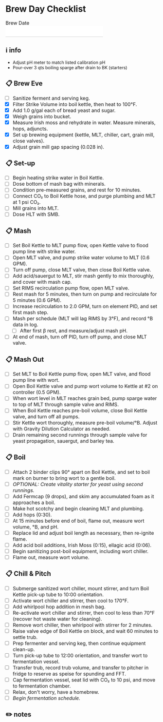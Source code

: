 <style>
	input[type=text] {
	padding: 10px 10px 10px 5px;
	display: block;
	width: 320px;
	border: none;
	border-radius: 0;
	border-bottom: 1px solid #c6c6c6;
	outline: none;
	}

	input[type=text]:focus {
	border-bottom: 2px solid #2196f3;
	}

	label {
	top: -20px;
	font-size: 16px;
	}

</style>

# Brew Day Checklist  
<label for="date">Brew Date</label>
<input type="text" id="date" name="date" required>

## ℹ️ info  
* Adjust pH meter to match listed calibration pH
* Pour-over 3 qts boiling sparge after drain to BK (starters)

## 📋 Brew Eve  
- [ ] Sanitize ferment and serving keg.
- [X] Filter Strike Volume into boil kettle, then heat to 100°F.
- [X] Add 1.0 g/gal each of bread yeast and sugar.
- [X] Weigh grains into bucket.
- [X] Measure Irish moss and rehydrate in water. Measure minerals, hops, adjuncts.
- [X] Set up brewing equipment (kettle, MLT, chiller, cart, grain mill, close valves).
- [X] Adjust grain mill gap spacing (0.028 in).

## 📋 Set-up  
- [ ] Begin heating strike water in Boil Kettle.
- [ ] Dose bottom of mash bag with minerals.
- [ ] Condition pre-measured grains, and rest for 10 minutes.
- [ ] Connect CO₂ to Boil Kettle hose, and purge plumbing and MLT at 1 psi CO₂.
- [ ] Mill grains into MLT.
- [ ] Dose HLT with SMB.

## 📋 Mash  
- [ ] Set Boil Kettle to MLT pump flow, open Kettle valve to flood pump line with strike water.
- [ ] Open MLT valve, and pump strike water volume to MLT (0.6 GPM).
- [ ] Turn off pump, close MLT valve, then close Boil Kettle valve.
- [ ] Add acid/sauergut to MLT, stir mash gently to mix thoroughly, and cover with mash cap.
- [ ] Set RIMS recirculation pump flow, open MLT valve.
- [ ] Rest mash for 5 minutes, then turn on pump and recirculate for 5 minutes (0.6 GPM).
- [ ] Increase recirculation to 2.0 GPM, turn on element PID, and set first mash step.
- [ ] Mash per schedule (MLT will lag RIMS by 3°F), and record °B data in log.
	- [ ] After first β rest, and measure/adjust mash pH.
- [ ] At end of mash, turn off PID, turn off pump, and close MLT valve.

## 📋 Mash Out  
- [ ] Set MLT to Boil Kettle pump flow, open MLT valve, and  flood pump line with wort.
- [ ] Open Boil Kettle valve and pump wort volume to Kettle at #2 on controller (0.5 GPM).
- [ ] When wort level in MLT reaches grain bed, pump sparge water to top of MLT through sample valve and RIMS.
- [ ] When Boil Kettle reaches pre-boil volume, close Boil Kettle valve, and turn off all pumps.
- [ ] Stir Kettle wort thoroughly, measure pre-boil volume/°B. Adjust with Gravity Dilution Calculator as needed.
- [ ] Drain remaining second runnings through sample valve for yeast propagation, sauergut, and barley tea.

## 📋 Boil  
- [ ] Attach 2 binder clips 90° apart on Boil Kettle, and set to boil mark on burner to bring wort to a gentle boil.
- [ ] *OPTIONAL: Create vitality starter for yeast using second runnings.*
- [ ] Add Fermcap (9 drops), and skim any accumulated foam as it approaches a boil.
- [ ] Make hot scotchy and begin cleaning MLT and plumbing.
- [ ] Add hops (0:30).
- [ ] At 15 minutes before end of boil, flame out, measure wort volume, °B, and pH.
- [ ] Replace lid and adjust boil length as necessary, then re-ignite flame.
- [ ] Add acid boil additions, Irish Moss (0:15), ellagic acid (0:06).
- [ ] Begin sanitizing post-boil equipment, including wort chiller.
- [ ] Flame out, measure wort volume.

## 📋 Chill & Pitch  
- [ ] Submerge sanitized wort chiller, mount stirrer, and turn Boil Kettle pick-up tube to 10:00 orientation.
- [ ] Activate wort chiller and stirrer, then cool to 170°F.
- [ ] Add whirlpool hop addition in mesh bag.
- [ ] Re-activate wort chiller and stirrer, then cool to less than 70°F (recover hot waste water for cleaning).
- [ ] Remove wort chiller, then whirlpool with stirrer for 2 minutes.
- [ ] Raise valve edge of Boil Kettle on block, and wait 60 minutes to settle trub.
- [ ] Prep fermenter and serving keg, then continue equipment clean-up.
- [ ] Turn pick-up tube to 12:00 orientation, and transfer wort to fermentation vessel.
- [ ] Transfer trub, record trub volume, and transfer to pitcher in fridge to reserve as speise for spunding and FFT.
- [ ] Cap fermentation vessel, seat lid with CO₂ to 10 psi, and move to fermentation chamber.
- [ ] Relax, don't worry, have a homebrew.
- [ ] *Begin fermentation schedule.*

## ✏️ notes  
